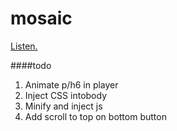 # mosaic
[Listen.](http://mosaicmusic.io/)

####todo
1.  Animate p/h6 in player
2.  Inject CSS intobody
3.  Minify and inject js
4.  Add scroll to top on bottom button
